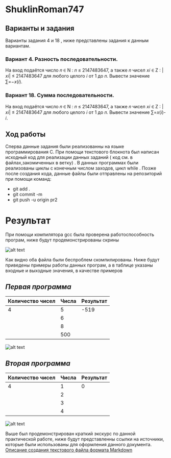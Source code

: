 # ShuklinRoman747

## Варианты и задания

Варианты задания 4 и 18 , ниже представлены задания к данным вариантам.

### Вариант 4. Разность последовательности.

На вход подаётся число
𝑛 ∈ N : 𝑛 ≤ 2147483647, а также 𝑛 чисел 𝑥𝑖 ∈ Z : |𝑥𝑖| ≤ 2147483647 для любого целого 𝑖 от 1 до 𝑛. Вывести значение ∑︁=−𝑥(𝑖).

### Вариант 18. Сумма последовательности.

На вход подаётся число 𝑛 ∈ N : 𝑛 ≤ 2147483647, а также 𝑛 чисел 𝑥𝑖 ∈ Z : |𝑥𝑖| ≤ 2147483647 для любого целого 𝑖 от 1 до 𝑛. Вывести значение ∑︁=𝑥(𝑖)-𝑖.

## Ход работы

Сперва данные задания были реализованны на языке программирования C. При помощи текстового блокнота был написан исходный код для реализации данных заданий ( код см. в файлах,закомиченных в ветку) . В данных программах были реализованы циклы с конечным числом заходов, цикл while . Позже после создания кода, данные файлы были отправлены на репозиторий при помощи команд:

- git add .
- git commit -m 
- git push -u origin pr2

# Результат

При помощи компилятора gcc была проверена работоспособность програм, ниже будут продемонстрированы скрины

![alt text](https://pp.userapi.com/c850528/v850528717/ca010/_nBxY_ztaR8.jpg)

Как видно оба файла были беспроблем скомпилированы. Ниже будут приведены примеры работы данных програм, а в таблице указаны входные и выходные значения, в качестве примеров

##  _Первая программа_
| Количество чисел | Числа | Результат |
| ---------------- | ----- | --------- |
|         4        |   5   |   -519    |
|                  |   6   |           |
|                  |   8   |           |
|                  |  500  |           |

![alt text](https://pp.userapi.com/c850528/v850528717/ca032/OEeEeDljOfw.jpg)

## _Вторая программа_
| Количество чисел | Числа | Результат |
| ---------------- | ----- | --------- |
|         4        |   1   |     0     |
|                  |   2   |           |
|                  |   3   |           |
|                  |   4   |           |

![alt text](https://pp.userapi.com/c850528/v850528717/ca04a/R2wejEGkFto.jpg)

Выше был продемонстрирован краткий экскурс по данной практической работе, ниже будут представленны ссылки на источники, которые были использованы для оформления данного документа.
[Описание создания текстового файла формата Markdown](https://github.com/adam-p/markdown-here/wiki/Markdown-Cheatsheet)
